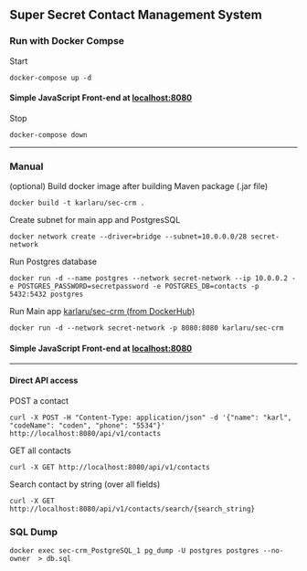 
## Super Secret Contact Management System

### Run with Docker Compse

Start
```
docker-compose up -d
```

#### Simple JavaScript Front-end at [localhost:8080](http://localhost:8080)

Stop
```
docker-compose down
```

---

### Manual

(optional) Build docker image after building Maven package (.jar file)
```
docker build -t karlaru/sec-crm .
```

Create subnet for main app and PostgresSQL
```
docker network create --driver=bridge --subnet=10.0.0.0/28 secret-network
```

Run Postgres database
```
docker run -d --name postgres --network secret-network --ip 10.0.0.2 -e POSTGRES_PASSWORD=secretpassword -e POSTGRES_DB=contacts -p 5432:5432 postgres
```

Run Main app [karlaru/sec-crm (from DockerHub)](https://hub.docker.com/repository/docker/karlaru/sec-crm)
```
docker run -d --network secret-network -p 8080:8080 karlaru/sec-crm
```

#### Simple JavaScript Front-end at [localhost:8080](http://localhost:8080)

--- 

#### Direct API access

POST a contact
```
curl -X POST -H "Content-Type: application/json" -d '{"name": "karl", "codeName": "coden", "phone": "5534"}' http://localhost:8080/api/v1/contacts
```

GET all contacts
```
curl -X GET http://localhost:8080/api/v1/contacts
```

Search contact by string (over all fields)
```
curl -X GET http://localhost:8080/api/v1/contacts/search/{search_string}
```

### SQL Dump
```
docker exec sec-crm_PostgreSQL_1 pg_dump -U postgres postgres --no-owner  > db.sql
```